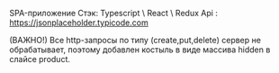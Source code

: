 SPA-приложение 
Стэк: Typescript \ React \ Redux 
Api : https://jsonplaceholder.typicode.com

(ВАЖНО!) Все http-запросы по типу (create,put,delete) сервер не обрабатывает, поэтому добавлен костыль в виде массива hidden в слайсе product. 